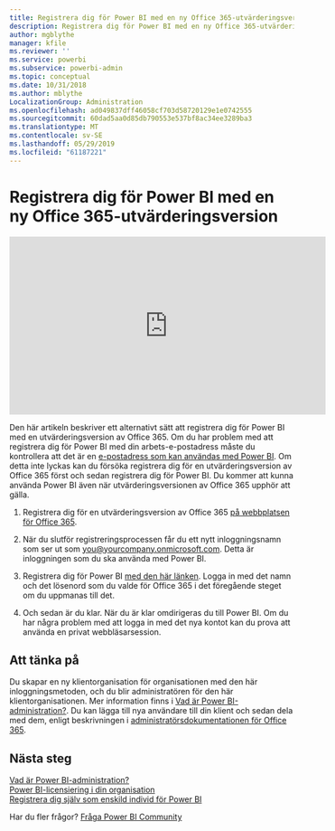 ```yaml
---
title: Registrera dig för Power BI med en ny Office 365-utvärderingsversion
description: Registrera dig för Power BI med en ny Office 365-utvärderingsversion
author: mgblythe
manager: kfile
ms.reviewer: ''
ms.service: powerbi
ms.subservice: powerbi-admin
ms.topic: conceptual
ms.date: 10/31/2018
ms.author: mblythe
LocalizationGroup: Administration
ms.openlocfilehash: ad049837dff46058cf703d58720129e1e0742555
ms.sourcegitcommit: 60dad5aa0d85db790553e537bf8ac34ee3289ba3
ms.translationtype: MT
ms.contentlocale: sv-SE
ms.lasthandoff: 05/29/2019
ms.locfileid: "61187221"
---
```

# <a name="signing-up-for-power-bi-with-a-new-office-365-trial"></a>Registrera dig för Power BI med en ny Office 365-utvärderingsversion

<iframe width="560" height="315" src="https://www.youtube.com/embed/gbSuFST-Nx4?showinfo=0" frameborder="0" allowfullscreen></iframe>

Den här artikeln beskriver ett alternativt sätt att registrera dig för Power BI med en utvärderingsversion av Office 365. Om du har problem med att registrera dig för Power BI med din arbets-e-postadress måste du kontrollera att det är en [e-postadress som kan användas med Power BI](service-self-service-signup-for-power-bi.md#supported-email-addresses). Om detta inte lyckas kan du försöka registrera dig för en utvärderingsversion av Office 365 först och sedan registrera dig för Power BI. Du kommer att kunna använda Power BI även när utvärderingsversionen av Office 365 upphör att gälla.

1. Registrera dig för en utvärderingsversion av Office 365 [på webbplatsen för Office 365](https://go.microsoft.com/fwlink/p/?LinkID=403802).

1. När du slutför registreringsprocessen får du ett nytt inloggningsnamn som ser ut som you@yourcompany.onmicrosoft.com. Detta är inloggningen som du ska använda med Power BI.

1. Registrera dig för Power BI [med den här länken](https://app.powerbi.com/signupredirect?pbi_source=web). Logga in med det namn och det lösenord som du valde för Office 365 i det föregående steget om du uppmanas till det.

1. Och sedan är du klar. När du är klar omdirigeras du till Power BI. Om du har några problem med att logga in med det nya kontot kan du prova att använda en privat webbläsarsession.

## <a name="important-considerations"></a>Att tänka på

Du skapar en ny klientorganisation för organisationen med den här inloggningsmetoden, och du blir administratören för den här klientorganisationen. Mer information finns i [Vad är Power BI-administration?](service-admin-administering-power-bi-in-your-organization.md). Du kan lägga till nya användare till din klient och sedan dela med dem, enligt beskrivningen i [administratörsdokumentationen för Office 365](https://support.office.com/en-sg/article/Add-users-individually-to-Office-365---Admin-Help-1970f7d6-03b5-442f-b385-5880b9c256ec).

## <a name="next-steps"></a>Nästa steg

[Vad är Power BI-administration?](service-admin-administering-power-bi-in-your-organization.md)  
[Power BI-licensiering i din organisation](service-admin-licensing-organization.md)  
[Registrera dig själv som enskild individ för Power BI](service-self-service-signup-for-power-bi.md)

Har du fler frågor? [Fråga Power BI Community](http://community.powerbi.com/)